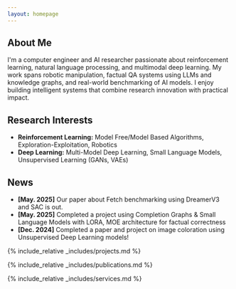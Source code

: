 ```yaml
---
layout: homepage
---
```


## About Me

I'm a computer engineer and AI researcher passionate about reinforcement learning, natural language processing, and multimodal deep learning.
My work spans robotic manipulation, factual QA systems using LLMs and knowledge graphs, and real-world benchmarking of AI models.
I enjoy building intelligent systems that combine research innovation with practical impact.

## Research Interests

- **Reinforcement Learning:** Model Free/Model Based Algorithms, Exploration-Exploitation, Robotics
- **Deep Learning:** Multi-Model Deep Learning, Small Language Models, Unsupervised Learning (GANs, VAEs)

## News

- **[May. 2025]** Our paper about Fetch benchmarking using DreamerV3 and SAC is out.
- **[May. 2025]** Completed a project using Completion Graphs & Small Language Models with LORA, MOE architecture for factual correctness
- **[Dec. 2024]** Completed a paper and project on image coloration using Unsupervised Deep Learning models! 

{% include_relative _includes/projects.md %}

{% include_relative _includes/publications.md %}

{% include_relative _includes/services.md %}
